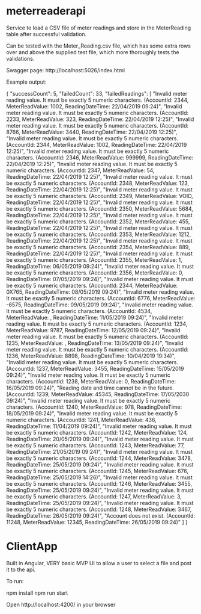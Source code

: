 # meterreaderapi

Service to load a CSV file of meter readings and store in the MeterReading table after successful validation.

Can be tested with the Meter_Reading.csv file, which has some extra rows over and above the supplied test file, which more thoroughly tests the validations.

Swagger page: http://localhost:5026/index.html

Example output:

{
"successCount": 5,
"failedCount": 33,
"failedReadings": [
"Invalid meter reading value. It must be exactly 5 numeric characters. (AccountId: 2344, MeterReadValue: 1002, ReadingDateTime: 22/04/2019 09:24)",
"Invalid meter reading value. It must be exactly 5 numeric characters. (AccountId: 2233, MeterReadValue: 323, ReadingDateTime: 22/04/2019 12:25)",
"Invalid meter reading value. It must be exactly 5 numeric characters. (AccountId: 8766, MeterReadValue: 3440, ReadingDateTime: 22/04/2019 12:25)",
"Invalid meter reading value. It must be exactly 5 numeric characters. (AccountId: 2344, MeterReadValue: 1002, ReadingDateTime: 22/04/2019 12:25)",
"Invalid meter reading value. It must be exactly 5 numeric characters. (AccountId: 2346, MeterReadValue: 999999, ReadingDateTime: 22/04/2019 12:25)",
"Invalid meter reading value. It must be exactly 5 numeric characters. (AccountId: 2347, MeterReadValue: 54, ReadingDateTime: 22/04/2019 12:25)",
"Invalid meter reading value. It must be exactly 5 numeric characters. (AccountId: 2348, MeterReadValue: 123, ReadingDateTime: 22/04/2019 12:25)",
"Invalid meter reading value. It must be exactly 5 numeric characters. (AccountId: 2349, MeterReadValue: VOID, ReadingDateTime: 22/04/2019 12:25)",
"Invalid meter reading value. It must be exactly 5 numeric characters. (AccountId: 2350, MeterReadValue: 5684, ReadingDateTime: 22/04/2019 12:25)",
"Invalid meter reading value. It must be exactly 5 numeric characters. (AccountId: 2352, MeterReadValue: 455, ReadingDateTime: 22/04/2019 12:25)",
"Invalid meter reading value. It must be exactly 5 numeric characters. (AccountId: 2353, MeterReadValue: 1212, ReadingDateTime: 22/04/2019 12:25)",
"Invalid meter reading value. It must be exactly 5 numeric characters. (AccountId: 2354, MeterReadValue: 889, ReadingDateTime: 22/04/2019 12:25)",
"Invalid meter reading value. It must be exactly 5 numeric characters. (AccountId: 2355, MeterReadValue: 1, ReadingDateTime: 06/05/2019 09:24)",
"Invalid meter reading value. It must be exactly 5 numeric characters. (AccountId: 2356, MeterReadValue: 0, ReadingDateTime: 07/05/2019 09:24)",
"Invalid meter reading value. It must be exactly 5 numeric characters. (AccountId: 2344, MeterReadValue: 0X765, ReadingDateTime: 08/05/2019 09:24)",
"Invalid meter reading value. It must be exactly 5 numeric characters. (AccountId: 6776, MeterReadValue: -6575, ReadingDateTime: 09/05/2019 09:24)",
"Invalid meter reading value. It must be exactly 5 numeric characters. (AccountId: 4534, MeterReadValue: , ReadingDateTime: 11/05/2019 09:24)",
"Invalid meter reading value. It must be exactly 5 numeric characters. (AccountId: 1234, MeterReadValue: 9787, ReadingDateTime: 12/05/2019 09:24)",
"Invalid meter reading value. It must be exactly 5 numeric characters. (AccountId: 1235, MeterReadValue: , ReadingDateTime: 13/05/2019 09:24)",
"Invalid meter reading value. It must be exactly 5 numeric characters. (AccountId: 1236, MeterReadValue: 8898, ReadingDateTime: 10/04/2019 19:34)",
"Invalid meter reading value. It must be exactly 5 numeric characters. (AccountId: 1237, MeterReadValue: 3455, ReadingDateTime: 15/05/2019 09:24)",
"Invalid meter reading value. It must be exactly 5 numeric characters. (AccountId: 1238, MeterReadValue: 0, ReadingDateTime: 16/05/2019 09:24)",
"Reading date and time cannot be in the future. (AccountId: 1239, MeterReadValue: 45345, ReadingDateTime: 17/05/2030 09:24)",
"Invalid meter reading value. It must be exactly 5 numeric characters. (AccountId: 1240, MeterReadValue: 978, ReadingDateTime: 18/05/2019 09:24)",
"Invalid meter reading value. It must be exactly 5 numeric characters. (AccountId: 1241, MeterReadValue: 436, ReadingDateTime: 11/04/2019 09:24)",
"Invalid meter reading value. It must be exactly 5 numeric characters. (AccountId: 1242, MeterReadValue: 124, ReadingDateTime: 20/05/2019 09:24)",
"Invalid meter reading value. It must be exactly 5 numeric characters. (AccountId: 1243, MeterReadValue: 77, ReadingDateTime: 21/05/2019 09:24)",
"Invalid meter reading value. It must be exactly 5 numeric characters. (AccountId: 1244, MeterReadValue: 3478, ReadingDateTime: 25/05/2019 09:24)",
"Invalid meter reading value. It must be exactly 5 numeric characters. (AccountId: 1245, MeterReadValue: 676, ReadingDateTime: 25/05/2019 14:26)",
"Invalid meter reading value. It must be exactly 5 numeric characters. (AccountId: 1246, MeterReadValue: 3455, ReadingDateTime: 25/05/2019 09:24)",
"Invalid meter reading value. It must be exactly 5 numeric characters. (AccountId: 1247, MeterReadValue: 3, ReadingDateTime: 25/05/2019 09:24)",
"Invalid meter reading value. It must be exactly 5 numeric characters. (AccountId: 1248, MeterReadValue: 3467, ReadingDateTime: 26/05/2019 09:24)",
"Account does not exist. (AccountId: 11248, MeterReadValue: 12345, ReadingDateTime: 26/05/2019 09:24)"
]
}

# ClientApp

Built in Angular, VERY basic MVP UI to allow a user to select a file and post it to the api.

To run:

npm install
npm run start

Open http://localhost:4200/ in your browser
